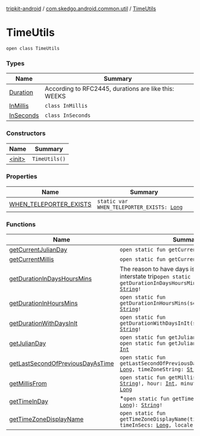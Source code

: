 [tripkit-android](../../index.md) / [com.skedgo.android.common.util](../index.md) / [TimeUtils](./index.md)

# TimeUtils

`open class TimeUtils`

### Types

| Name | Summary |
|---|---|
| [Duration](-duration/index.md) | According to RFC2445, durations are like this: WEEKS | DAYS [ HOURS [ MINUTES [ SECONDS ] ] ] | HOURS [ MINUTES [ SECONDS ] ] it doesn't specifically, say, but this sort of implies that you can't have 70 seconds.`open class Duration` |
| [InMillis](-in-millis/index.md) | `class InMillis` |
| [InSeconds](-in-seconds/index.md) | `class InSeconds` |

### Constructors

| Name | Summary |
|---|---|
| [&lt;init&gt;](-init-.md) | `TimeUtils()` |

### Properties

| Name | Summary |
|---|---|
| [WHEN_TELEPORTER_EXISTS](-w-h-e-n_-t-e-l-e-p-o-r-t-e-r_-e-x-i-s-t-s.md) | `static var WHEN_TELEPORTER_EXISTS: `[`Long`](https://kotlinlang.org/api/latest/jvm/stdlib/kotlin/-long/index.html) |

### Functions

| Name | Summary |
|---|---|
| [getCurrentJulianDay](get-current-julian-day.md) | `open static fun getCurrentJulianDay(): `[`Int`](https://kotlinlang.org/api/latest/jvm/stdlib/kotlin/-int/index.html) |
| [getCurrentMillis](get-current-millis.md) | `open static fun getCurrentMillis(): `[`Long`](https://kotlinlang.org/api/latest/jvm/stdlib/kotlin/-long/index.html) |
| [getDurationInDaysHoursMins](get-duration-in-days-hours-mins.md) | The reason to have days is to prepare for interstate trip`open static fun getDurationInDaysHoursMins(seconds: `[`Int`](https://kotlinlang.org/api/latest/jvm/stdlib/kotlin/-int/index.html)`): `[`String`](https://kotlinlang.org/api/latest/jvm/stdlib/kotlin/-string/index.html)`!` |
| [getDurationInHoursMins](get-duration-in-hours-mins.md) | `open static fun getDurationInHoursMins(seconds: `[`Int`](https://kotlinlang.org/api/latest/jvm/stdlib/kotlin/-int/index.html)`): `[`String`](https://kotlinlang.org/api/latest/jvm/stdlib/kotlin/-string/index.html)`!` |
| [getDurationWithDaysInIt](get-duration-with-days-in-it.md) | `open static fun getDurationWithDaysInIt(seconds: `[`Int`](https://kotlinlang.org/api/latest/jvm/stdlib/kotlin/-int/index.html)`): `[`String`](https://kotlinlang.org/api/latest/jvm/stdlib/kotlin/-string/index.html)`!` |
| [getJulianDay](get-julian-day.md) | `open static fun getJulianDay(t: Time!): `[`Int`](https://kotlinlang.org/api/latest/jvm/stdlib/kotlin/-int/index.html)<br>`open static fun getJulianDay(millis: `[`Long`](https://kotlinlang.org/api/latest/jvm/stdlib/kotlin/-long/index.html)`): `[`Int`](https://kotlinlang.org/api/latest/jvm/stdlib/kotlin/-int/index.html) |
| [getLastSecondOfPreviousDayAsTime](get-last-second-of-previous-day-as-time.md) | `open static fun getLastSecondOfPreviousDayAsTime(startsSecs: `[`Long`](https://kotlinlang.org/api/latest/jvm/stdlib/kotlin/-long/index.html)`, timeZoneString: `[`String`](https://kotlinlang.org/api/latest/jvm/stdlib/kotlin/-string/index.html)`!): Time!` |
| [getMillisFrom](get-millis-from.md) | `open static fun getMillisFrom(am_pm: `[`String`](https://kotlinlang.org/api/latest/jvm/stdlib/kotlin/-string/index.html)`!, hour: `[`Int`](https://kotlinlang.org/api/latest/jvm/stdlib/kotlin/-int/index.html)`, minute: `[`Int`](https://kotlinlang.org/api/latest/jvm/stdlib/kotlin/-int/index.html)`, sec: `[`Int`](https://kotlinlang.org/api/latest/jvm/stdlib/kotlin/-int/index.html)`): `[`Long`](https://kotlinlang.org/api/latest/jvm/stdlib/kotlin/-long/index.html) |
| [getTimeInDay](get-time-in-day.md) | *`open static fun getTimeInDay(millis: `[`Long`](https://kotlinlang.org/api/latest/jvm/stdlib/kotlin/-long/index.html)`): `[`String`](https://kotlinlang.org/api/latest/jvm/stdlib/kotlin/-string/index.html)`!` |
| [getTimeZoneDisplayName](get-time-zone-display-name.md) | `open static fun getTimeZoneDisplayName(timezoneId: `[`String`](https://kotlinlang.org/api/latest/jvm/stdlib/kotlin/-string/index.html)`!, timeInSecs: `[`Long`](https://kotlinlang.org/api/latest/jvm/stdlib/kotlin/-long/index.html)`, locale: `[`Locale`](https://docs.oracle.com/javase/7/docs/api/java/util/Locale.html)`!): `[`String`](https://kotlinlang.org/api/latest/jvm/stdlib/kotlin/-string/index.html)`?` |
